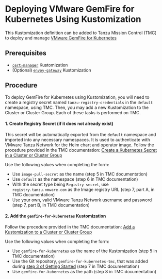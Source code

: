 # Deploying VMware GemFire for Kubernetes Using Kustomization
This Kustomization definition can be added to Tanzu Mission Control (TMC) to deploy and manage [VMware GemFire for Kubernetes](https://docs.vmware.com/en/VMware-GemFire-for-Kubernetes/2.3/gf-k8s/index.html)

## Prerequisites
* [`cert-manager`](../cert-manager/README.md) Kustomization
* (Optional) [`envoy-gateway`](../envoy-gateway/README.md) Kustomization

## Procedure
To deploy GemFire for Kubernetes using Kustomization, you will need to create a registry secret named `tanzu-registry-credentials` in the `default` namespace, using TMC. Then, you may add a new Kustomization to the Cluster or Cluster Group. Each of these tasks is performed on TMC.

#### 1. Create Registry Secret (if it does not already exist)
This secret will be automatically exported from the `default` namespace and imported into any necessary namespaces. It is used to authenticate with VMware Tanzu Network for the Helm chart and operator image. Follow the procedure provided in the TMC documentation: [Create a Kubernetes Secret in a Cluster or Cluster Group](https://docs.vmware.com/en/VMware-Tanzu-Mission-Control/services/tanzumc-using/GUID-BBE2404D-C2EE-41C7-B639-C0322783A74D.html)

Use the following values when completing the form:
* Use `image-pull-secret` as the name (step 5 in TMC documentation)
* Use `default` as the namespace (step 6 in TMC documentation)
* With the secret type being `Registry secret`, use `registry.tanzu.vmware.com` as the Image registry URL (step 7, part A, in TMC documentation)
* Use your own, valid VMware Tanzu Network username and password (step 7, part B, in TMC documentation)

#### 2. Add the `gemfire-for-kubernetes` Kustomization
Follow the procedure provided in the TMC documentation: [Add a Kustomization to a Cluster or Cluster Group
](https://docs.vmware.com/en/VMware-Tanzu-Mission-Control/services/tanzumc-using/GUID-99916A6D-5DAF-4A26-88C7-28662F847F2F.html)

Use the following values when completing the form:
* Use `gemfire-for-kubernetes` as the name of the Kustomization (step 5 in TMC documentation)
* Use the Git repository, `gemfire-for-kubernetes-tmc`, that was added during [step 3 of Getting Started](../README.md#3-add-a-git-repository) (step 7 in TMC documentation)
* Use `gemfire-for-kubernetes` as the path (step 8 in TMC documentation)
